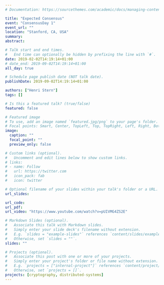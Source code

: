 ```yaml
---
# Documentation: https://sourcethemes.com/academic/docs/managing-content/

title: "Expected Consensus"
event: "ConsensusDay 1"
event_url: ""
location: "Stanford, CA, USA"
summary:
abstract:

# Talk start and end times.
#   End time can optionally be hidden by prefixing the line with `#`.
date: 2019-02-02T14:19:14+01:00
# date_end: 2019-09-02T14:19:14+01:00
all_day: true

# Schedule page publish date (NOT talk date).
publishDate: 2019-09-02T14:19:14+01:00

authors: ["Henri Stern"]
tags: []

# Is this a featured talk? (true/false)
featured: false

# Featured image
# To use, add an image named `featured.jpg/png` to your page's folder.
# Focal points: Smart, Center, TopLeft, Top, TopRight, Left, Right, BottomLeft, Bottom, BottomRight.
image:
  caption: ""
  focal_point: ""
  preview_only: false

# Custom links (optional).
#   Uncomment and edit lines below to show custom links.
# links:
# - name: Follow
#   url: https://twitter.com
#   icon_pack: fab
#   icon: twitter

# Optional filename of your slides within your talk's folder or a URL.
url_slides:

url_code:
url_pdf:
url_video: "https://www.youtube.com/watch?v=pUIVMG4ZS2E"

# Markdown Slides (optional).
#   Associate this talk with Markdown slides.
#   Simply enter your slide deck's filename without extension.
#   E.g. `slides = "example-slides"` references `content/slides/example-slides.md`.
#   Otherwise, set `slides = ""`.
slides: ""

# Projects (optional).
#   Associate this post with one or more of your projects.
#   Simply enter your project's folder or file name without extension.
#   E.g. `projects = ["internal-project"]` references `content/project/deep-learning/index.md`.
#   Otherwise, set `projects = []`.
projects: [cryptography, distributed-systems]
---
```

